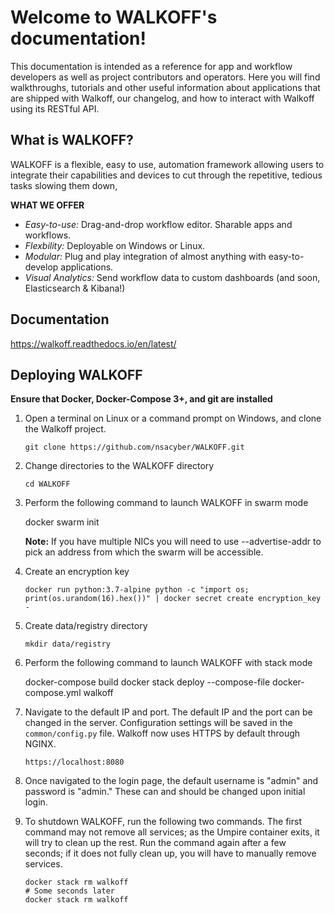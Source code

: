 Welcome to WALKOFF's documentation!
===================================
This documentation is intended as a reference for app and workflow developers as well as project contributors and operators.
Here you will find walkthroughs, tutorials and other useful information about applications that are shipped with Walkoff, our changelog, and how to interact with Walkoff using its RESTful API.

What is WALKOFF?
------------------
WALKOFF is a flexible, easy to use, automation framework allowing users to integrate their capabilities and devices to cut through the repetitive, tedious tasks slowing them down,

**WHAT WE OFFER**
 - *Easy-to-use:* Drag-and-drop workflow editor. Sharable apps and workflows.
 - *Flexbility:* Deployable on Windows or Linux.
 - *Modular:* Plug and play integration of almost anything with easy-to-develop applications.
 - *Visual Analytics:* Send workflow data to custom dashboards (and soon, Elasticsearch & Kibana!)

Documentation
------------------------
https://walkoff.readthedocs.io/en/latest/

Deploying WALKOFF
------------------------
**Ensure that Docker, Docker-Compose 3+, and git are installed**

1. Open a terminal on Linux or a command prompt on Windows, and clone the Walkoff project.

       git clone https://github.com/nsacyber/WALKOFF.git

2. Change directories to the WALKOFF directory

       cd WALKOFF


3.  Perform the following command to launch WALKOFF in swarm mode

       docker swarm init

       **Note:** If you have multiple NICs you will need to use --advertise-addr to pick an address from which the swarm will be accessible.

4. Create an encryption key

       docker run python:3.7-alpine python -c "import os; print(os.urandom(16).hex())" | docker secret create encryption_key -

5. Create data/registry directory
    
       mkdir data/registry

6.  Perform the following command to launch WALKOFF with stack mode

       docker-compose build
       docker stack deploy --compose-file docker-compose.yml walkoff

7. Navigate to the default IP and port. The default IP and the port can be changed in the server. Configuration settings will be saved in the ``common/config.py`` file. Walkoff now uses HTTPS by default through NGINX.

       https://localhost:8080

8. Once navigated to the login page, the default username is "admin" and password is "admin." These can and should be changed upon initial login.


9. To shutdown WALKOFF, run the following two commands. The first command may not remove all services; as the Umpire container exits, it will try to clean up the rest. Run the command again after a few seconds; if it does not fully clean up, you will have to manually remove services.

       docker stack rm walkoff
       # Some seconds later
       docker stack rm walkoff
